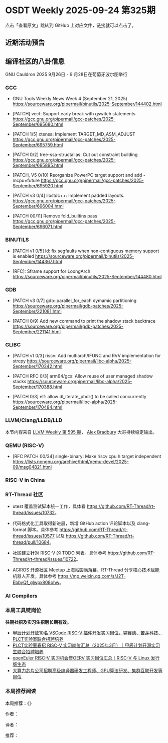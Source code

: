 # OSDT Weekly 2025-09-24 第325期

点击「查看原文」跳转到 GitHub 上对应文件，链接就可以点击了。

## 近期活动预告

## 编译社区的八卦信息

GNU Cauldron 2025 9月26日 - 9 月28日在葡萄牙波尔图举行

### GCC

- GNU Tools Weekly News Week 4 (September 21, 2025)
  https://sourceware.org/pipermail/binutils/2025-September/144402.html

- [PATCH] vect: Support early break with gswitch statements
  https://gcc.gnu.org/pipermail/gcc-patches/2025-September/695680.html

- [PATCH 1/5] xtensa: Implement TARGET_MD_ASM_ADJUST
  https://gcc.gnu.org/pipermail/gcc-patches/2025-September/695759.html

- [PATCH 0/2] tree-ssa-structalias: Cut out constraint building
  https://gcc.gnu.org/pipermail/gcc-patches/2025-September/695895.html

- [PATCH, V5 0/10] Reorganize PowerPC target support and add -mcpu=future
  https://gcc.gnu.org/pipermail/gcc-patches/2025-September/695920.html

- [PATCH v3 0/4] libstdc++: Implement padded layouts.
  https://gcc.gnu.org/pipermail/gcc-patches/2025-September/696004.html

- [PATCH 00/11] Remove fold_builtins pass
  https://gcc.gnu.org/pipermail/gcc-patches/2025-September/696071.html

### BINUTILS

- [PATCH v1 0/5] ld: fix segfaults when non-contiguous memory support is enabled
  https://sourceware.org/pipermail/binutils/2025-September/144367.html

- [RFC]: Sframe support for LoongArch
  https://sourceware.org/pipermail/binutils/2025-September/144480.html

### GDB

- [PATCH v3 0/7] gdb::parallel_for_each dymamic partitioning
  https://sourceware.org/pipermail/gdb-patches/2025-September/221081.html

- [PATCH 0/9] Add new command to print the shadow stack backtrace
  https://sourceware.org/pipermail/gdb-patches/2025-September/221141.html

### GLIBC

- [PATCH v1 0/3] riscv: Add multiarch/IFUNC and RVV implementation for strcpy
  https://sourceware.org/pipermail/libc-alpha/2025-September/170342.html

- [PATCH RFC 0/3] arm64/gcs: Allow reuse of user managed shadow stacks
  https://sourceware.org/pipermail/libc-alpha/2025-September/170388.html

- [PATCH 0/3] elf: allow dl_iterate_phdr() to be called concurrently
  https://sourceware.org/pipermail/libc-alpha/2025-September/170484.html

### LLVM/Clang/LLDB/LLD

本节内容来自 [LLVM Weekly 第 595 期](http://llvmweekly.org/issue/595)，
[Alex Bradbury](https://www.linkedin.com/in/alex-bradbury/) 大哥持续稳定输出。

### QEMU (RISC-V)

- [RFC PATCH 00/34] single-binary: Make riscv cpu.h target independent
  https://lists.nongnu.org/archive/html/qemu-devel/2025-09/msg04821.html

### RISC-V in China

### RT-Thread 社区

- utest 覆盖测试脚本统一工作，具体看 <https://github.com/RT-Thread/rt-thread/issues/10732>。

- 代码格式化工具取得新进展，新增 GitHub action 评论脚本以及 clang-format 脚本。具体参考 <https://github.com/RT-Thread/rt-thread/issues/10577> 以及 <https://github.com/RT-Thread/rt-thread/pull/10684>。

- 社区建立针对 RISC-V 的 TODO 列表。具体参考 <https://github.com/RT-Thread/rt-thread/issues/10722>。

- AGIROS 开源社区 Meetup 上海站圆满落幕，RT-Thread 分享核心技术赋能机器人开发。具体参考 <https://mp.weixin.qq.com/s/J2T-EbbyQf_glwpx808ohw>。

### AI Compilers

### 本周工具链岗位

**往期社招及实习生招聘长期有效。**

- [甲辰计划开放10名 VSCode RISC-V 插件开发实习岗位，睿赛德、苦芽科技、PLCT实验室联合招聘培养](https://mp.weixin.qq.com/s/zbMmsuAb3_XwBByTdKYM-Q)
- [PLCT实验室春招 RISC-V 实习岗位汇总（2025年3月）｜甲辰计划开源实习生联合招聘培养](https://mp.weixin.qq.com/s/no5v_YeGI3LUE7mYv5wUpQ)
- [openEuler RISC-V 实习机会暨OERV 实习岗位汇总｜RISC-V 与 Linux 发行版生态](https://mp.weixin.qq.com/s/87XEhORtte_iTTZqjinX2g)
- [大算力芯片公司招聘高级编译器研发工程师、GPU算法研发、集群互联开发等岗位](https://mp.weixin.qq.com/s/ONoNJ5jZmL794AdtlHrDuQ)

### 本周推荐阅读

本周推荐：《》

作者：

译者：

推荐：

